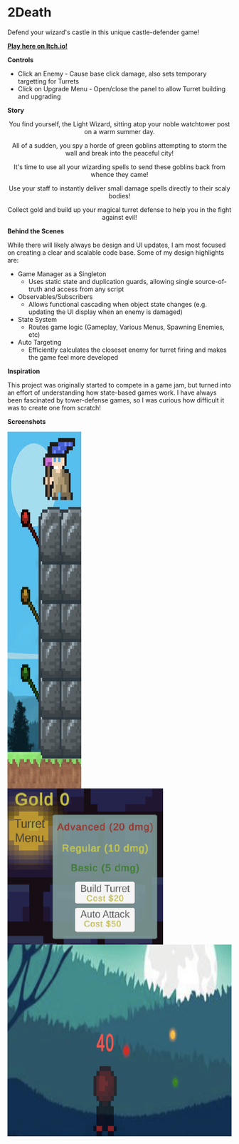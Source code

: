 # 2Death

Defend your wizard's castle in this unique castle-defender game! 

**[Play here on Itch.io!](https://olindner.itch.io/2death)**

**Controls**

- Click an Enemy - Cause base click damage, also sets temporary targetting for Turrets
- Click on Upgrade Menu - Open/close the panel to allow Turret building and upgrading

**Story**

<p align="center">You find yourself, the Light Wizard, sitting atop your noble watchtower post on a warm summer day.</p>

<p align="center">All of a sudden, you spy a horde of green goblins attempting to storm the wall and break into the peaceful city!</p>

<p align="center">It's time to use all your wizarding spells to send these goblins back from whence they came!</p>

<p align="center">Use your staff to instantly deliver small damage spells directly to their scaly bodies!</p>

<p align="center">Collect gold and build up your magical turret defense to help you in the fight against evil!</p>

**Behind the Scenes**

While there will likely always be design and UI updates, I am most focused on creating a clear and scalable code base. Some of my design highlights are:
- Game Manager as a Singleton
    - Uses static state and duplication guards, allowing single source-of-truth and access from any script
- Observables/Subscribers
    - Allows functional cascading when object state changes (e.g. updating the UI display when an enemy is damaged)
- State System
    - Routes game logic (Gameplay, Various Menus, Spawning Enemies, etc)
- Auto Targeting
    - Efficiently calculates the closeset enemy for turret firing and makes the game feel more developed

**Inspiration**

This project was originally started to compete in a game jam, but turned into an effort of understanding how state-based games work. I have always been fascinated by tower-defense games, so I was curious how difficult it was to create one from scratch!

**Screenshots**


<img align="left" width="33%" src="Assets/Screenshots/WizardWallNEW.png" title="Build your defenses!" width="200px" height="800px"> 
<img align="center" src="Assets/Screenshots/BuyMenuNEW.png" title="Use your arsenal to defend your Wizard's castle!" width="350px" height="350px"> 
<img src="Assets/Screenshots/ActiveShots.png" title="Repel the enemies!" width="650px" height="430px">
